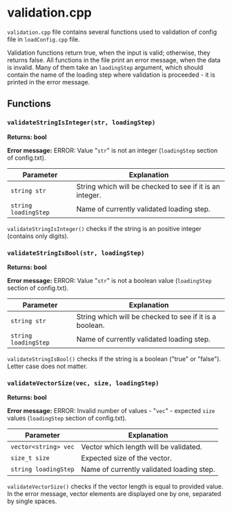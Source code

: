 # validation.cpp

`validation.cpp` file contains several functions used to validation of config file in `loadConfig.cpp` file.

Validation functions return true, when the input is valid; otherwise, they returns false. All functions in the file print an error message, when the data is invalid. Many of them take an `laodingStep` argument, which should contain the name of the loading step where validation is proceeded - it is printed in the error message.


## Functions

### `validateStringIsInteger(str, loadingStep)`

**Returns: bool**

**Error message:** ERROR: Value "`str`" is not an integer (`loadingStep` section of config.txt).

| Parameter | Explanation |
| - | - |
| `string str` | String which will be checked to see if it is an integer. |
| `string loadingStep` | Name of currently validated loading step. |

`validateStringIsInteger()` checks if the string is an positive integer (contains only digits).


### `validateStringIsBool(str, loadingStep)`

**Returns: bool**

**Error message:** ERROR: Value "`str`" is not a boolean value (`loadingStep` section of config.txt).

| Parameter | Explanation |
| - | - |
| `string str` | String which will be checked to see if it is a boolean. |
| `string loadingStep` | Name of currently validated loading step. |

`validateStringIsBool()` checks if the string is a boolean ("true" or "false"). Letter case does not matter.


### `validateVectorSize(vec, size, loadingStep)`

**Returns: bool**

**Error message:** ERROR: Invalid number of values - "`vec`" - expected `size` values (`loadingStep` section of config.txt).

| Parameter | Explanation |
| - | - |
| `vector<string> vec` | Vector which length will be validated. |
| `size_t size` | Expected size of the vector. |
| `string loadingStep` | Name of currently validated loading step. |

`validateVectorSize()` checks if the vector length is equal to provided value. In the error message, vector elements are displayed one by one, separated by single spaces.